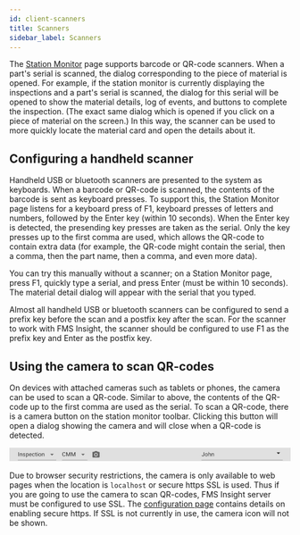 ```yaml
---
id: client-scanners
title: Scanners
sidebar_label: Scanners
---
```


The [Station Monitor](client-station-monitor.md) page supports barcode or QR-code scanners.
When a part's serial is scanned, the dialog corresponding to the piece of material is opened.
For example, if the station monitor is currently displaying the inspections and a part's serial is scanned,
the dialog for this serial will be opened to show the material details, log of events, and buttons to
complete the inspection.  (The exact same dialog which is opened if you click on a piece of material on the screen.)
In this way, the scanner can be used to more quickly locate the material card and open the details about it.

## Configuring a handheld scanner

Handheld USB or bluetooth scanners are presented to the system as keyboards.
When a barcode or QR-code is scanned, the contents of the barcode is sent as
keyboard presses. To support this, the Station Monitor page listens for a
keyboard press of F1, keyboard presses of letters and numbers, followed by
the Enter key (within 10 seconds). When the Enter key is detected, the
presending key presses are taken as the serial. Only the key presses up to
the first comma are used, which allows the QR-code to contain extra data (for
example, the QR-code might contain the serial, then a comma, then the part
name, then a comma, and even more data).

You can try this manually without a scanner; on a Station Monitor page, press F1, quickly type
a serial, and press Enter (must be within 10 seconds).  The material detail dialog
will appear with the serial that you typed.

Almost all handheld USB or bluetooth scanners can be configured to send a prefix key
before the scan and a postfix key after the scan.  For the scanner to work with
FMS Insight, the scanner should be configured to use F1 as the prefix key and Enter
as the postfix key.

## Using the camera to scan QR-codes

On devices with attached cameras such as tablets or phones, the camera can be used to
scan a QR-code.  Similar to above, the contents of the QR-code up to the first comma
are used as the serial.  To scan a QR-code, there is a camera button on the
station monitor toolbar.  Clicking this button will open a dialog showing the camera
and will close when a QR-code is detected.

![Screenshot of station monitor toolbar](/docs/assets/insight-station-monitor-toolbar.jpg)

Due to browser security restrictions, the camera is only available to
web pages when the location is `localhost` or secure https SSL is used.  Thus if you
are going to use the camera to scan QR-codes, FMS Insight server must be configured to
use SSL.  The [configuration page](server-config.md) contains details on enabling secure
https.  If SSL is not currently in use, the camera icon will not be shown.